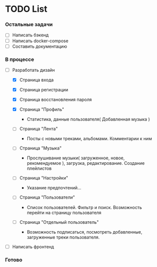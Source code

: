 # TODO List

### Остальные задачи
 - [ ] Написать бэкенд
 - [ ] Написать docker-compose
 - [ ] Составить документацию

### В процессе
 - [ ] Разработать дизайн
   - [x] Страница входа
   - [x] Страница регистрации
   - [x] Страница восстановления пароля
   - [x] Страница "Профиль"   
      - Статистика, данные пользователя( Добавленная музыка )

   - [ ] Страница "Лента"
      - Посты с новыми треками, альбомами. Комментарии к ним

   - [ ] Страница "Музыка"
      - Прослушивание музыки( загруженное, новое, рекомендуемое ), загрузка, редактирование. Создание плейлистов

   - [ ] Страница "Настройки"
      - Указание предпочтений...
   - [ ] Страница "Пользователи"
      - Список пользователей. Фильтр и поиск. Возможность перейти на страницу пользователя
   - [ ] Страница "Отдельный пользователь"
      - Возможность подписаться, посмотреть добавленные, загруженные треки пользователя.

- [ ] Написать фронтенд
   

### Готово

